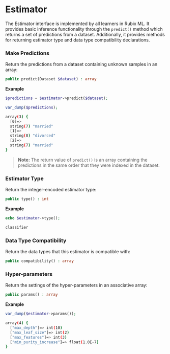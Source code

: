 # Estimator
The Estimator interface is implemented by all learners in Rubix ML. It provides basic inference functionality through the `predict()` method which returns a set of predictions from a dataset. Additionally, it provides methods for returning estimator type and data type compatibility declarations.

### Make Predictions
Return the predictions from a dataset containing unknown samples in an array:
```php
public predict(Dataset $dataset) : array
```

**Example**
 
```php
$predictions = $estimator->predict($dataset);

var_dump($predictions);
```

```sh
array(3) {
  [0]=>
  string(7) "married"
  [1]=>
  string(8) "divorced"
  [2]=>
  string(7) "married"
}
```

> **Note:** The return value of `predict()` is an array containing the predictions in the same order that they were indexed in the dataset.

### Estimator Type
Return the integer-encoded estimator type:
```php
public type() : int
```

**Example**

```php
echo $estimator->type();
```

```sh
classifier
```

### Data Type Compatibility
Return the data types that this estimator is compatible with:
```php
public compatibility() : array
```

### Hyper-parameters
Return the settings of the hyper-parameters in an associative array:
```php
public params() : array
```

**Example**

```php
var_dump($estimator->params());
```

```sh
array(4) {
  ["max_depth"]=> int(10)
  ["max_leaf_size"]=> int(2)
  ["max_features"]=> int(3)
  ["min_purity_increase"]=> float(1.0E-7)
}
```